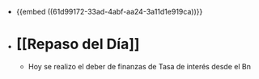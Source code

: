 - {{embed ((61d99172-33ad-4abf-aa24-3a11d1e919ca))}}
- # [[Repaso del Día]]
	- Hoy se realizo el deber de finanzas de Tasa de interés desde  el Bn